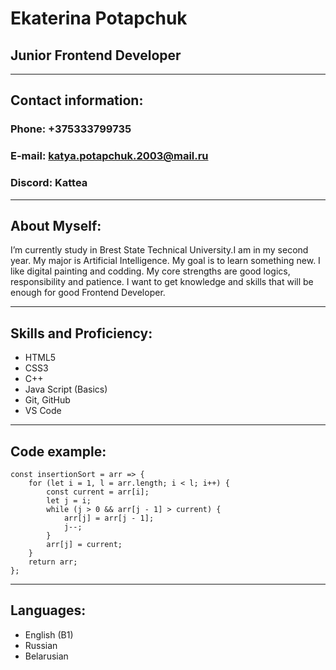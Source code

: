 
# Ekaterina Potapchuk
## Junior Frontend Developer
---
## Contact information:
### Phone: +375333799735
### E-mail: katya.potapchuk.2003@mail.ru
### Discord: Kattea
---
## About Myself:
I’m currently study in Brest State Technical University.I am in my second year. My major is Artificial Intelligence. My goal is to learn something new. I like digital painting and codding. My core strengths are good logics, responsibility and patience. I want to get knowledge and skills that will be enough for good Frontend Developer.

---
## Skills and Proficiency:
* HTML5
* CSS3
* C++
* Java Script (Basics)
* Git, GitHub
* VS Code


---


## Code example:
```
const insertionSort = arr => {
    for (let i = 1, l = arr.length; i < l; i++) {
        const current = arr[i];
        let j = i;
        while (j > 0 && arr[j - 1] > current) {
            arr[j] = arr[j - 1];
            j--;
        }
        arr[j] = current;
    }
    return arr;
};
```
---
## Languages:
* English (B1)
* Russian
* Belarusian



